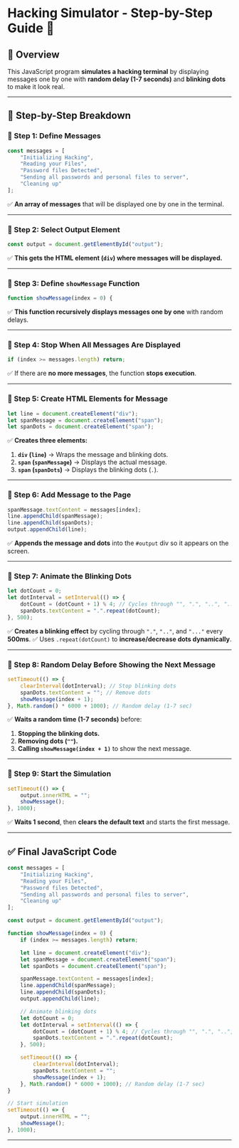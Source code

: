 # Hacking Simulator - Step-by-Step Guide 🚀

## 📌 Overview
This JavaScript program **simulates a hacking terminal** by displaying messages one by one with **random delay (1-7 seconds)** and **blinking dots** to make it look real.

---

## 📜 Step-by-Step Breakdown

### **🔹 Step 1: Define Messages**
```js
const messages = [
    "Initializing Hacking",
    "Reading your Files",
    "Password files Detected",
    "Sending all passwords and personal files to server",
    "Cleaning up"
];
```
✅ **An array of messages** that will be displayed one by one in the terminal.

---

### **🔹 Step 2: Select Output Element**
```js
const output = document.getElementById("output");
```
✅ **This gets the HTML element (`div`) where messages will be displayed.**

---

### **🔹 Step 3: Define `showMessage` Function**
```js
function showMessage(index = 0) {
```
✅ **This function recursively displays messages one by one** with random delays.

---

### **🔹 Step 4: Stop When All Messages Are Displayed**
```js
if (index >= messages.length) return;
```
✅ If there are **no more messages**, the function **stops execution**.

---

### **🔹 Step 5: Create HTML Elements for Message**
```js
let line = document.createElement("div");
let spanMessage = document.createElement("span");
let spanDots = document.createElement("span");
```
✅ **Creates three elements:**
1. **`div` (`line`)** → Wraps the message and blinking dots.
2. **`span` (`spanMessage`)** → Displays the actual message.
3. **`span` (`spanDots`)** → Displays the blinking dots (`.`).

---

### **🔹 Step 6: Add Message to the Page**
```js
spanMessage.textContent = messages[index];
line.appendChild(spanMessage);
line.appendChild(spanDots);
output.appendChild(line);
```
✅ **Appends the message and dots** into the `#output` div so it appears on the screen.

---

### **🔹 Step 7: Animate the Blinking Dots**
```js
let dotCount = 0;
let dotInterval = setInterval(() => {
    dotCount = (dotCount + 1) % 4; // Cycles through "", ".", "..", "..."
    spanDots.textContent = ".".repeat(dotCount);
}, 500);
```
✅ **Creates a blinking effect** by cycling through `"."`, `".."`, and `"..."` every **500ms**.
✅ Uses `.repeat(dotCount)` to **increase/decrease dots dynamically**.

---

### **🔹 Step 8: Random Delay Before Showing the Next Message**
```js
setTimeout(() => {
    clearInterval(dotInterval); // Stop blinking dots
    spanDots.textContent = ""; // Remove dots
    showMessage(index + 1);
}, Math.random() * 6000 + 1000); // Random delay (1-7 sec)
```
✅ **Waits a random time (1-7 seconds)** before:
1. **Stopping the blinking dots.**
2. **Removing dots (`""`).**
3. **Calling `showMessage(index + 1)`** to show the next message.

---

### **🔹 Step 9: Start the Simulation**
```js
setTimeout(() => {
    output.innerHTML = "";
    showMessage();
}, 1000);
```
✅ **Waits 1 second**, then **clears the default text** and starts the first message.

---

## **✅ Final JavaScript Code**
```js
const messages = [
    "Initializing Hacking",
    "Reading your Files",
    "Password files Detected",
    "Sending all passwords and personal files to server",
    "Cleaning up"
];

const output = document.getElementById("output");

function showMessage(index = 0) {
    if (index >= messages.length) return;

    let line = document.createElement("div");
    let spanMessage = document.createElement("span");
    let spanDots = document.createElement("span");

    spanMessage.textContent = messages[index];
    line.appendChild(spanMessage);
    line.appendChild(spanDots);
    output.appendChild(line);

    // Animate blinking dots
    let dotCount = 0;
    let dotInterval = setInterval(() => {
        dotCount = (dotCount + 1) % 4; // Cycles through "", ".", "..", "..."
        spanDots.textContent = ".".repeat(dotCount);
    }, 500);

    setTimeout(() => {
        clearInterval(dotInterval);
        spanDots.textContent = "";
        showMessage(index + 1);
    }, Math.random() * 6000 + 1000); // Random delay (1-7 sec)
}

// Start simulation
setTimeout(() => {
    output.innerHTML = "";
    showMessage();
}, 1000);
```

---



